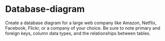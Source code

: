 Database-diagram
================

Create a database diagram for a large web company like Amazon, Netflix, Facebook, Flickr, or a company of your choice.
Be sure to note primary and foreign keys, column data types, and the relationships between tables.
